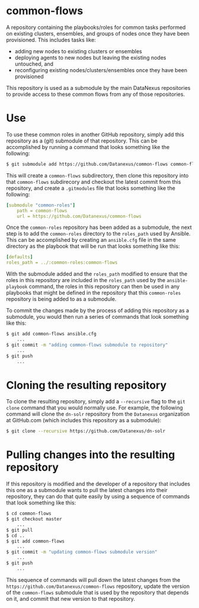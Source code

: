 # common-flows
A repository containing the playbooks/roles for common tasks performed on existing clusters, ensembles, and groups of nodes once they have been provisioned. This includes tasks like:

* adding new nodes to existing clusters or ensembles
* deploying agents to new nodes but leaving the existing nodes untouched, and
* reconfiguring existing nodes/clusters/ensembles once they have been provisioned

This repository is used as a submodule by the main DataNexus repositories to provide access to these common flows from any of those repositories.

# Use
To use these common roles in another GitHub repository, simply add this repository as a (git) submodule of that repository.  This can be accomplished by running a command that looks something like the following:

```bash
$ git submodule add https://github.com/Datanexus/common-flows common-flows
```

This will create a `common-flows` subdirectory, then clone this repository into that `common-flows` subdirecory and checkout the latest commit from this repository, and create a `.gitmodules` file that looks something like the following:

```yaml
[submodule "common-roles"]
	path = common-flows
	url = https://github.com/Datanexus/common-flows
```

Once the `common-roles` repository has been added as a submodule, the next step is to add the `common-roles` directory to the `roles_path` used by Ansible.  This can be accomplished by creating an `ansible.cfg` file in the same directory as the playbook that will be run that looks something like this:

```yaml
[defaults]
roles_path = ../:common-roles:common-flows
```

With the submodule added and the `roles_path` modified to ensure that the roles in this repository are included in the `roles_path` used by the `ansible-playbook` command, the roles in this repository can then be used in any playbooks that might be defined in the repository that this `common-roles` repository is being added to as a submodule.

To commit the changes made by the process of adding this repository as a submodule, you would then run a series of commands that look something like this:

```bash
$ git add common-flows ansible.cfg
    ...
$ git commit -m "adding common-flows submodule to repository"
    ...
$ git push
    ...
```

# Cloning the resulting repository
To clone the resulting repository, simply add a `--recursive` flag to the `git clone` command that you would normally use.  For example, the following command will clone the `dn-solr` repository from the `Datanexus` organization at GitHub.com (which includes this repository as a submodule):

```bash
$ git clone --recursive https://github.com/Datanexus/dn-solr
```

# Pulling changes into the resulting repository
If this repository is modified and the developer of a repository that includes this one as a submodule wants to pull the latest changes into their repository, they can do that quite easily by using a sequence of commands that look something like this:

```bash
$ cd common-flows
$ git checkout master
    ...
$ git pull
$ cd ..
$ git add common-flows
    ...
$ git commit -m "updating common-flows submodule version"
    ...
$ git push
    ...
```

This sequence of commands will pull down the latest changes from the `https://github.com/Datanexus/common-flows` repository, update the version of the `common-flows` submodule that is used by the  repository that depends on it, and commit that new version to that repository.